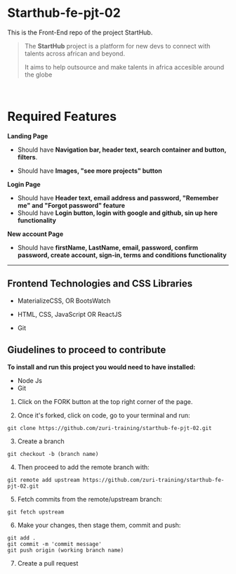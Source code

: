 # Starthub-fe-pjt-02


This is the Front-End repo of the project StartHub.
> The **StartHub** project is a platform for new devs to connect with talents across african and beyond.
>
>
> It aims to help outsource and make talents in africa accesible around the globe
<br/>

# Required Features
**Landing Page**
- Should have **Navigation bar, header text, search container and button, filters**.

- Should have **Images, "see more projects" button**

**Login Page**

- Should have **Header text, email address and password, "Remember me" and "Forgot password" feature**
- Should have **Login button, login with google and github, sin up here functionality**

**New account Page**

- Should have **firstName, LastName, email, password, confirm password, create account, sign-in, terms and conditions functionality**

---

## Frontend Technologies and CSS Libraries

- MaterializeCSS, OR BootsWatch

- HTML, CSS, JavaScript OR ReactJS

- Git

## Giudelines to proceed to contribute 

**To install and run this project you would need to have installed:**
- Node Js
- Git   

1. Click on the FORK button at the top right corner of the page.   

2. Once it's forked, click on code, go to your terminal and run:
```
git clone https://github.com/zuri-training/starthub-fe-pjt-02.git

```
3. Create a branch 
```
git checkout -b (branch name)

```

4. Then proceed to add the remote branch with:
```
git remote add upstream https://github.com/zuri-training/starthub-fe-pjt-02.git

```
5. Fetch commits from the remote/upstream branch:
```
git fetch upstream

```
6. Make your changes, then stage them, commit and push:
```
git add .
git commit -m 'commit message'
git push origin (working branch name)

```

7. Create a pull request